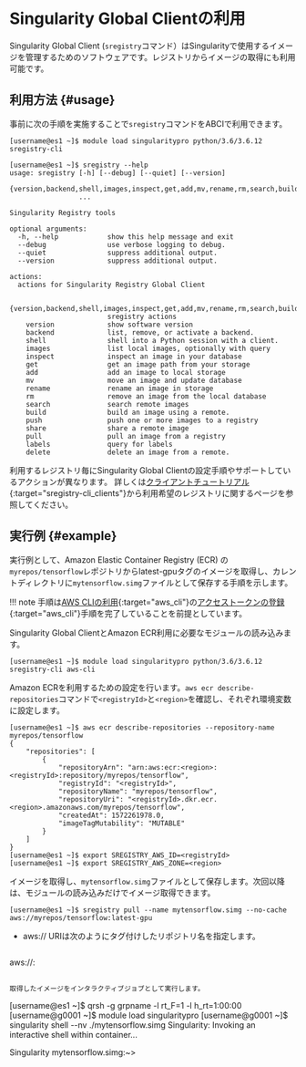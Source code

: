 # Singularity Global Clientの利用

Singularity Global Client (``sregistry``コマンド）はSingularityで使用するイメージを管理するためのソフトウェアです。レジストリからイメージの取得にも利用可能です。


## 利用方法 {#usage}
事前に次の手順を実施することで``sregistry``コマンドをABCIで利用できます。

```
[username@es1 ~]$ module load singularitypro python/3.6/3.6.12 sregistry-cli
```

```
[username@es1 ~]$ sregistry --help
usage: sregistry [-h] [--debug] [--quiet] [--version]
                 {version,backend,shell,images,inspect,get,add,mv,rename,rm,search,build,push,share,pull,labels,delete}
                 ...

Singularity Registry tools

optional arguments:
  -h, --help            show this help message and exit
  --debug               use verbose logging to debug.
  --quiet               suppress additional output.
  --version             suppress additional output.

actions:
  actions for Singularity Registry Global Client

  {version,backend,shell,images,inspect,get,add,mv,rename,rm,search,build,push,share,pull,labels,delete}
                        sregistry actions
    version             show software version
    backend             list, remove, or activate a backend.
    shell               shell into a Python session with a client.
    images              list local images, optionally with query
    inspect             inspect an image in your database
    get                 get an image path from your storage
    add                 add an image to local storage
    mv                  move an image and update database
    rename              rename an image in storage
    rm                  remove an image from the local database
    search              search remote images
    build               build an image using a remote.
    push                push one or more images to a registry
    share               share a remote image
    pull                pull an image from a registry
    labels              query for labels
    delete              delete an image from a remote.
```

利用するレジストリ毎にSingularity Global Clientの設定手順やサポートしているアクションが異なります。
詳しくは[クライアントチュートリアル](https://singularityhub.github.io/sregistry-cli/clients){:target="sregistry-cli_clients"}から利用希望のレジストリに関するページを参照してください。 


## 実行例 {#example}
実行例として、Amazon Elastic Container Registry (ECR) の``myrepos/tensorflow``レポジトリからlatest-gpuタグのイメージを取得し、カレントディレクトリに``mytensorflow.simg``ファイルとして保存する手順を示します。


!!! note
    手順は[AWS CLIの利用](awscli.md){:target="aws_cli"}の[アクセストークンの登録](awscli.md#_2){:target="aws_cli"}手順を完了していることを前提としています。


Singularity Global ClientとAmazon ECR利用に必要なモジュールの読み込みます。
```
[username@es1 ~]$ module load singularitypro python/3.6/3.6.12 sregistry-cli aws-cli
```


Amazon ECRを利用するための設定を行います。``aws ecr describe-repositories``コマンドで``<registryId>``と``<region>``を確認し、それぞれ環境変数に設定します。
```
[username@es1 ~]$ aws ecr describe-repositories --repository-name myrepos/tensorflow
{
    "repositories": [
        {
            "repositoryArn": "arn:aws:ecr:<region>:<registryId>:repository/myrepos/tensorflow",
            "registryId": "<registryId>",
            "repositoryName": "myrepos/tensorflow",
            "repositoryUri": "<registryId>.dkr.ecr.<region>.amazonaws.com/myrepos/tensorflow",
            "createdAt": 1572261978.0,
            "imageTagMutability": "MUTABLE"
        }
    ]
}
[username@es1 ~]$ export SREGISTRY_AWS_ID=<registryId>
[username@es1 ~]$ export SREGISTRY_AWS_ZONE=<region>
```

イメージを取得し、``mytensorflow.simg``ファイルとして保存します。次回以降は、モジュールの読み込みだけでイメージ取得できます。

```
[username@es1 ~]$ sregistry pull --name mytensorflow.simg --no-cache aws://myrepos/tensorflow:latest-gpu
```

* aws:// URIは次のようにタグ付けしたリポジトリ名を指定します。
  ```
aws://<repositoryName>:<imageTag>
  ```

取得したイメージをインタラクティブジョブとして実行します。
```
[username@es1 ~]$ qrsh -g grpname -l rt_F=1 -l h_rt=1:00:00
[username@g0001 ~]$ module load singularitypro
[username@g0001 ~]$ singularity shell --nv ./mytensorflow.simg
Singularity: Invoking an interactive shell within container...

Singularity mytensorflow.simg:~> 
```

